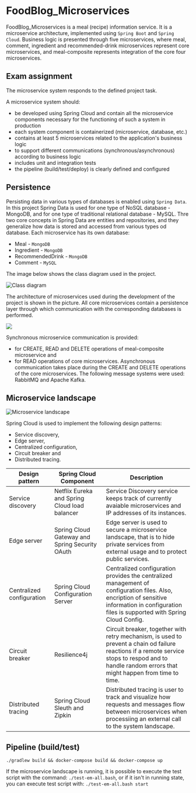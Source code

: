 # FoodBlog_Microservices

FoodBlog_Microservices is a meal (recipe) information service. 
It is a microservice architecture, implemented using `Spring Boot` and `Spring Cloud`. Business logic is presented through five microservices, where meal, comment, ingredient and recommended-drink microservices represent core microservices, and meal-composite represents integration of the core four microservices.

## Exam assignment

The microservice system responds to the defined project task. 

A microservice system should:
- be developed using Spring Cloud and contain all the microservice components necessary for the functioning of such a system in production
- each system component is containerized (microservice, database, etc.)
- contains at least 5 microservices related to the application's business logic
- to support different communications (synchronous/asynchronous) according to business logic
- includes unit and integration tests
- the pipeline (build/test/deploy) is clearly defined and configured

## Persistence

Persisting data in various types of databases is enabled  using `Spring Data`. In this project Spring Data is used for one type of NoSQL database - MongoDB, and for one type of traditional relational database - MySQL.
Thre two core concepts in Spring Data are entities and repositories, and they generalize how data is stored and accessed from various types od database.
Each microservice has its own database: 
- Meal - `MongoDB`
- Ingredient - `MongoDB`
- RecommendedDrink - `MongoDB`
- Comment - `MySQL`

The image below shows the class diagram used in the project.

![](C:\fakultet\Master\FoodBlog_Microservices\diagrams\class-diagram.png "Class diagram")

The architecture of microservices used during the development of the project is shown in the picture. All core microservices contain a persistence layer through which communication with the corresponding databases is performed.

![](C:\fakultet\Master\FoodBlog_Microservices\diagrams\microservice_landscape-persistence.png)

Synchronous microservice communication is provided: 
- for CREATE, READ and DELETE operations of meal-composite microservice and
- for READ operations of core microservices.
Asynchronous communication takes place during the CREATE and DELETE operations of the core microservices. The following message systems were used: RabbitMQ and Apache Kafka.

## Microservice landscape

![](C:\fakultet\Master\FoodBlog_Microservices\diagrams\microservice_landscape.png "Microservice landscape")

Spring Cloud is used to implement the following design patterns:
- Service discovery,
- Edge server,
- Centralized configuration,
- Circuit breaker and
- Distributed tracing.

| Design pattern            | Spring Cloud Component                         | Description                                                                                                                                                                                          |
|---------------------------|------------------------------------------------|------------------------------------------------------------------------------------------------------------------------------------------------------------------------------------------------------|
| Service discovery         | Netflix Eureka and Spring Cloud load balancer  | Service Discovery service keeps track of currently avaiable microservices and IP addresses of its instances.                                                                                         |
| Edge server               | Spring Cloud Gateway and Spring Security OAuth | Edge server is used to secure a microservice landscape, that is to hide private services from external usage and to protect public services.                                                         |
| Centralized configuration | Spring Cloud Configuration Server              | Centralized configuration provides the centralized management of configuration files. Also, encription of sensitive information in configuration files is supported with Spring Cloud Config.        |
| Circuit breaker           | Resilience4j                                   | Circuit breaker, together with retry mechanism, is used to prevent a chain od failure reactions if a remote service stops to respod and to handle random errors that might happen from time to time. |
| Distributed tracing       | Spring Cloud Sleuth and Zipkin                 | Distributed tracing is user to track and visualize how requests and messages flow between microservices when processiing an external call to the system landscape.                                   |

## Pipeline (build/test)

```./gradlew build && docker-compose build && docker-compose up```

If the microservice landscape is running, it is possible to execute the test script with the command: ```./test-em-all.bash```, 
or if it isn't in running state, you can execute test script with: ```./test-em-all.bash start``` 